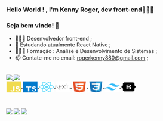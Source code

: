### Hello World ! , I'm Kenny Roger, dev front-end👨🏻‍💻
### Seja bem vindo! 👋


- 👨🏻‍💻 Desenvolvedor front-end ;
- 🌱 Estudando atualmente React Native ;
- 👨🏼‍🎓 Formação : Análise e Desenvolvimento de Sistemas ;
- 📫 Contate-me no email: rogerkenny880@gmail.com ;
##

<table>
  <a href="https://github.com/KennyRoger01">
  <img height="180em" src="https://github-readme-stats.vercel.app/api?username=KennyRoger01&show_icons=true&theme=tokyonight&include_all_commits=true&count_private=true"/>
  <img height="180em" src="https://github-readme-stats.vercel.app/api/top-langs/?username=KennyRoger01&layout=compact&langs_count=6&theme=tokyonight"/>
    <br>
  <img align="center" alt="Kenny-Js" height="30" width="40" src="https://raw.githubusercontent.com/devicons/devicon/master/icons/javascript/javascript-plain.svg">
  <img align="center" alt="Kenny-Ts" height="30" width="40" src="https://raw.githubusercontent.com/devicons/devicon/master/icons/typescript/typescript-plain.svg">
  <img align="center" alt="Kenny-React" height="30" width="40" src="https://raw.githubusercontent.com/devicons/devicon/master/icons/react/react-original.svg">
  <img align="center" alt="Kenny-Next" height="30" width="40" src="https://github.com/devicons/devicon/blob/master/icons/nextjs/nextjs-original-wordmark.svg">
  <img align="center" alt="Kenny-HTML" height="30" width="40" src="https://raw.githubusercontent.com/devicons/devicon/master/icons/html5/html5-original.svg">
  <img align="center" alt="Kenny-CSS" height="30" width="40" src="https://raw.githubusercontent.com/devicons/devicon/master/icons/css3/css3-original.svg">  
  <img align="center" alt="Kenny-Tailwind" height="30" width="40" src="https://github.com/devicons/devicon/blob/master/icons/tailwindcss/tailwindcss-plain.svg">
  <img align="center" alt="Kenny-Bootstrap" height="30" width="40" src="https://github.com/devicons/devicon/blob/master/icons/bootstrap/bootstrap-plain.svg">
</table>

##
<div> 
<a href="https://www.linkedin.com/in/kennyroger/" target="_blank"><img src="https://img.shields.io/badge/-LinkedIn-%230077B5?style=for-the-badge&logo=linkedin&logoColor=white" target="_blank"></a> 
<a href = "mailto:rogerkenny880@gmail.com"><img src="https://img.shields.io/badge/Gmail-D14836?style=for-the-badge&logo=gmail&logoColor=white" target="_blank"></a>
<a href = "#"><img src="https://img.shields.io/badge/website-000000?style=for-the-badge&logo=About.me&logoColor=white" target="_blank"></a>
</div>

